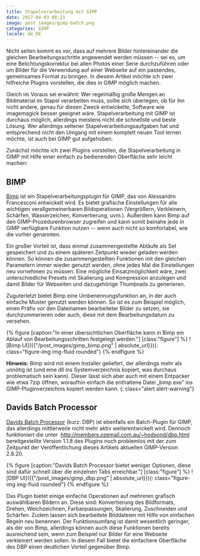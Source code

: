 ```yaml
---
title: Stapelverarbeitung mit GIMP
date: 2017-04-03 08:23
image: post_images/gimp-batch.png
categories: GIMP
locale: de_DE
---
```


Nicht selten kommt es vor, dass auf mehrere Bilder hintereinander die gleichen Bearbeitungsschritte angewendet werden müssen -- sei es, um eine Belichtungskorrektur bei allen Photos einer Serie durchzuführen oder um Bilder für die Verwendung auf einer Webseite auf ein passendes, gemeinsames Format zu bringen. In diesem Artikel möchte ich zwei hilfreiche Plugins vorstellen, die dies in GIMP möglich machen.
<!--more-->

Gleich im Voraus sei erwähnt: Wer regelmäßig große Mengen an Bildmaterial im Stapel verarbeiten muss, sollte sich überlegen, ob für ihn nicht andere, genau für diesen Zweck entwickelte, Software wie imagemagick besser geeignet wäre. Stapelverarbeitung mit GIMP ist durchaus möglich, allerdings meistens nicht die schnellste und beste Lösung. Wer allerdings seltener Stapelverarbeitungsaufgaben hat und entsprechend nicht den Umgang mit einem komplett neuen Tool lernen möchte, ist auch bei GIMP gut aufgehoben.

Zunächst möchte ich zwei Plugins vorstellen, die Stapelverarbeitung in GIMP mit Hilfe einer einfach zu bedienenden Oberfläche sehr leicht machen:

## BIMP

[Bimp](https://github.com/alessandrofrancesconi/gimp-plugin-bimp) ist ein Stapelverarbeitungsplugin für GIMP, das von Alessandro Francesconi entwickelt wird. Es bietet grafische Einstellungen für alle wichtigen verallgemeinerbaren Bildoperationen (Vergrößern, Verkleinern, Schärfen, Wasserzeichen, Konvertierung, uvm.). Außerdem kann Bimp auf den GIMP-Prozedurenbrowser zugreifen und kann somit beinahe jede in GIMP verfügbare Funktion nutzen -- wenn auch nicht so komfortabel, wie die vorher genannten.

Ein großer Vorteil ist, dass einmal zusammengestellte Abläufe als Set gespeichert und zu einem späteren Zeitpunkt wieder geladen werden können. So können die zusammengestellten Funktionen mit den gleichen Parametern immer wieder genutzt werden, ohne jedes Mal die Einstellungen neu vornehmen zu müssen. Eine mögliche Einsatzmöglichkeit wäre, zwei unterschiedliche Presets mit Skalierung und Kompression anzulegen und damit Bilder für Webseiten und dazugehörige Thumbnails zu generieren.

Zuguterletzt bietet Bimp eine Umbenennungsfunktion an, in der auch einfache Muster genutzt werden können. So ist es zum Beispiel möglich, einen Präfix vor den Dateinamen bearbeiteter Bilder zu setzen, sie durchzummerieren oder auch, diese mit dem Bearbeitungsdatum zu versehen.

{% figure [caption:"In einer übersichtlichen Oberfläche kann in Bimp ein Ablauf von Bearbeitungsschritten festgelegt werden."] [class:"figure"] %}
![Bimp UI]({{"/post_images/gimp_bimp.png" | absolute_url}}){: class="figure-img img-fluid rounded"}
{% endfigure %}

**Hinweis:** Bimp wird mit einem Installer geliefert, der allerdings mehr als unnötig ist (und eine dll ins Systemverzeichnis kopiert, was durchaus problematisch sein kann). Dieser lässt sich aber auch mit einem Entpacker wie etwa 7zip öffnen, woraufhin einfach die enthaltene Datei „bimp.exe" ins GIMP-Pluginverzeichnis kopiert werden kann.
{: class="alert alert-warning"}


## Davids Batch Processor

[Davids Batch Processor](http://members.ozemail.com.au/~hodsond/dbp.html) (kurz: DBP) ist ebenfalls ein Batch-Plugin für GIMP, das allerdings mittlerweile nicht mehr aktiv weiterentwickelt wird. Dennoch funktioniert die unter  http://members.ozemail.com.au/~hodsond/dbp.html bereitgestellte Version 1.1.8 des Plugins noch problemlos mit der zum Zeitpunkt der Veröffentlichung dieses Artikels aktuellen GIMP-Version 2.8.20.

{% figure [caption:"Davids Batch Processor bietet weniger Optionen, diese sind dafür schnell über die einzelnen Tabs erreichbar."] [class:"figure"] %}
![DBP UI]({{"/post_images/gimp_dbp.png" | absolute_url}}){: class="figure-img img-fluid rounded"}
{% endfigure %}

Das Plugin bietet einige einfache Operationen auf mehreren grafisch auswählbaren Bildern an. Diese sind: Konvertierung des Bildformats, Drehen, Weichzeichnen, Farbanpassungen, Skalierung, Zuschneiden und Schärfen. Zudem lassen sich bearbeitete Bilddateien mit Hilfe von einfachen Regeln neu benennen. Der Funktionsumfang ist damit wesentlich geringer, als der von Bimp, allerdings können auch diese Funktionen bereits ausreichend sein, wenn zum Beispiel nur Bilder für eine Webseite verkleinert werden sollen. In diesem Fall bietet die einfachere Oberfläche des DBP einen deutlichen Vorteil gegenüber Bimp.

